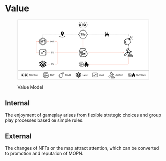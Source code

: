 # Value

<figure><img src=".gitbook/assets/value_model (1).png" alt=""><figcaption><p>Value Model</p></figcaption></figure>

## Internal

The enjoyment of gameplay arises from flexible strategic choices and group play processes based on simple rules.

## External

The changes of NFTs on the map attract attention, which can be converted to promotion and reputation of MOPN.
